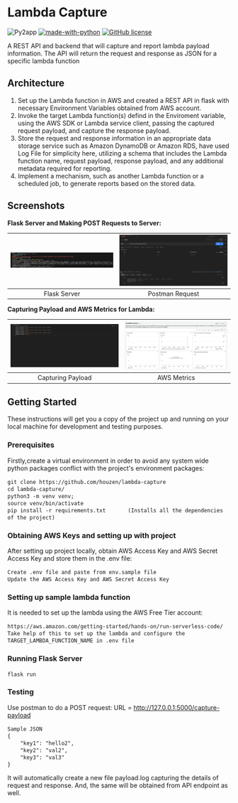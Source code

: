 # Lambda Capture

![Py2app](https://img.shields.io/pypi/pyversions/py2app)
[![made-with-python](https://img.shields.io/badge/Made%20with-Python-1f425f.svg)](https://www.python.org/)
[![GitHub license](https://img.shields.io/github/license/saket13/iBatteryStats)](https://github.com/saket13/iBatteryStats/blob/master/LICENSE)

A REST API and backend that will capture and report lambda payload information. 
The API will return the request and response as JSON for a specific lambda function



## Architecture

1. Set up the Lambda function in AWS and created a REST API in flask with necessary Environment Variables obtained from AWS account.
2. Invoke the target Lambda function(s) defind in the Enviroment variable, using the AWS SDK or Lambda service client, passing the captured request payload, and capture the response payload.
3. Store the request and response information in an appropriate data storage service such as Amazon DynamoDB or Amazon RDS, have used Log File for simplicity here, utilizing a schema that includes the Lambda function name, request payload, response payload, and any additional metadata required for reporting.
4. Implement a mechanism, such as another Lambda function or a scheduled job, to generate reports based on the stored data.


## Screenshots

**Flask Server and Making POST Requests to Server:**

| ![flask-server](screenshots/server.png)  |  ![postman](screenshots/postman.png) |
|:---:|:---:|
| Flask Server | Postman Request |

**Capturing Payload and AWS Metrics for Lambda:**

| ![flask-server](screenshots/logging.png)  |  ![postman](screenshots/aws-metrics.png) |
|:---:|:---:|
| Capturing Payload | AWS Metrics |


## Getting Started

These instructions will get you a copy of the project up and running on your local machine for development and testing purposes.

### Prerequisites

Firstly,create a virtual environment in order to avoid any system wide python packages conflict with the project's environment
packages:

```
git clone https://github.com/houzen/lambda-capture
cd lambda-capture/
python3 -m venv venv;
source venv/bin/activate
pip install -r requirements.txt       (Installs all the dependencies of the project)
```


### Obtaining AWS Keys and setting up with project

After setting up project locally, obtain AWS Access Key and AWS Secret Access Key and store them in the .env file:

```
Create .env file and paste from env.sample file
Update the AWS Access Key and AWS Secret Access Key
```


### Setting up sample lambda function

It is needed to set up the lambda using the AWS Free Tier account:

```
https://aws.amazon.com/getting-started/hands-on/run-serverless-code/
Take help of this to set up the lambda and configure the TARGET_LAMBDA_FUNCTION_NAME in .env file
```

### Running Flask Server

``` 
flask run
```

### Testing

Use postman to do a POST request:
URL = http://127.0.0.1:5000/capture-payload

```
Sample JSON
{
    "key1": "hello2",
    "key2": "val2",
    "key3": "val3"
}
```
It will automatically create a new file payload.log capturing the details of request and response.
And, the same will be obtained from API endpoint as well.
